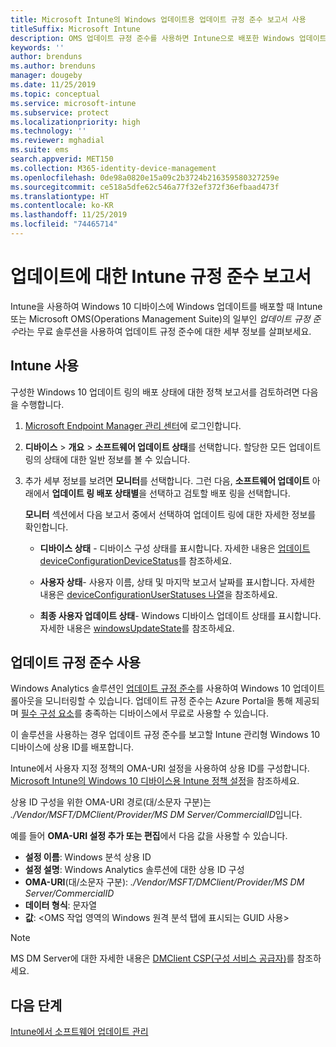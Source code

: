 ```yaml
---
title: Microsoft Intune의 Windows 업데이트용 업데이트 규정 준수 보고서 사용
titleSuffix: Microsoft Intune
description: OMS 업데이트 규정 준수를 사용하면 Intune으로 배포한 Windows 업데이트의 보고서 데이터를 볼 수 있습니다.
keywords: ''
author: brenduns
ms.author: brenduns
manager: dougeby
ms.date: 11/25/2019
ms.topic: conceptual
ms.service: microsoft-intune
ms.subservice: protect
ms.localizationpriority: high
ms.technology: ''
ms.reviewer: mghadial
ms.suite: ems
search.appverid: MET150
ms.collection: M365-identity-device-management
ms.openlocfilehash: 0de98a0820e15a09c2b3724b216359580327259e
ms.sourcegitcommit: ce518a5dfe62c546a77f32ef372f36efbaad473f
ms.translationtype: HT
ms.contentlocale: ko-KR
ms.lasthandoff: 11/25/2019
ms.locfileid: "74465714"
---
```

# <a name="intune-compliance-reports-for-updates"></a>업데이트에 대한 Intune 규정 준수 보고서

Intune을 사용하여 Windows 10 디바이스에 Windows 업데이트를 배포할 때 Intune 또는 Microsoft OMS(Operations Management Suite)의 일부인 *업데이트 규정 준수*라는 무료 솔루션을 사용하여 업데이트 규정 준수에 대한 세부 정보를 살펴보세요.

## <a name="use-intune"></a>Intune 사용

구성한 Windows 10 업데이트 링의 배포 상태에 대한 정책 보고서를 검토하려면 다음을 수행합니다.

1. [Microsoft Endpoint Manager 관리 센터](https://go.microsoft.com/fwlink/?linkid=2109431)에 로그인합니다.

2. **디바이스** > **개요** > **소프트웨어 업데이트 상태**를 선택합니다. 할당한 모든 업데이트 링의 상태에 대한 일반 정보를 볼 수 있습니다.

3. 추가 세부 정보를 보려면 **모니터**를 선택합니다. 그런 다음, **소프트웨어 업데이트** 아래에서 **업데이트 링 배포 상태별**을 선택하고 검토할 배포 링을 선택합니다.

   **모니터** 섹션에서 다음 보고서 중에서 선택하여 업데이트 링에 대한 자세한 정보를 확인합니다.

   - **디바이스 상태** - 디바이스 구성 상태를 표시합니다. 자세한 내용은 [업데이트 deviceConfigurationDeviceStatus]( https://docs.microsoft.com/graph/api/intune-deviceconfig-deviceconfigurationdevicestatus-update?view=graph-rest-1.0)를 참조하세요.

   - **사용자 상태**- 사용자 이름, 상태 및 마지막 보고서 날짜를 표시합니다. 자세한 내용은 [deviceConfigurationUserStatuses 나열](https://docs.microsoft.com/graph/api/intune-deviceconfig-deviceconfigurationuserstatus-list?view=graph-rest-1.0)을 참조하세요.

   - **최종 사용자 업데이트 상태**- Windows 디바이스 업데이트 상태를 표시합니다. 자세한 내용은 [windowsUpdateState](https://docs.microsoft.com/graph/api/resources/intune-shared-windowsupdatestate?view=graph-rest-beta)를 참조하세요.

## <a name="use-update-compliance"></a>업데이트 규정 준수 사용

Windows Analytics 솔루션인 [업데이트 규정 준수](https://technet.microsoft.com/itpro/windows/manage/update-compliance-monitor)를 사용하여 Windows 10 업데이트 롤아웃을 모니터링할 수 있습니다. 업데이트 규정 준수는 Azure Portal을 통해 제공되며 [필수 구성 요소](https://docs.microsoft.com/windows/deployment/update/update-compliance-get-started#update-compliance-prerequisites)를 충족하는 디바이스에서 무료로 사용할 수 있습니다.  

이 솔루션을 사용하는 경우 업데이트 규정 준수를 보고할 Intune 관리형 Windows 10 디바이스에 상용 ID를 배포합니다.  

Intune에서 사용자 지정 정책의 OMA-URI 설정을 사용하여 상용 ID를 구성합니다. [Microsoft Intune의 Windows 10 디바이스용 Intune 정책 설정](https://docs.microsoft.com/intune-classic/deploy-use/windows-10-policy-settings-in-microsoft-intune)을 참조하세요.  

상용 ID 구성을 위한 OMA-URI 경로(대/소문자 구분)는 *./Vendor/MSFT/DMClient/Provider/MS DM Server/CommercialID*입니다.  

예를 들어 **OMA-URI 설정 추가 또는 편집**에서 다음 값을 사용할 수 있습니다.

- **설정 이름**: Windows 분석 상용 ID
- **설정 설명**: Windows Analytics 솔루션에 대한 상용 ID 구성
- **OMA-URI**(대/소문자 구분): *./Vendor/MSFT/DMClient/Provider/MS DM Server/CommercialID*
- **데이터 형식**: 문자열
- **값**: \<OMS 작업 영역의 Windows 원격 분석 탭에 표시되는 GUID 사용>

> [!NOTE]
> MS DM Server에 대한 자세한 내용은 [DMClient CSP(구성 서비스 공급자)]( https://docs.microsoft.com/windows/client-management/mdm/dmclient-csp)를 참조하세요.

## <a name="next-steps"></a>다음 단계

[Intune에서 소프트웨어 업데이트 관리](windows-update-for-business-configure.md)
